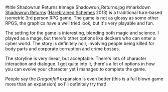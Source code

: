 #title Shadowrun Returns
#image	Shadowrun_Returns.jpg
#markdown
[Shadowrun Returns](http://harebrained-schemes.com/games/)
([Harebrained Schemes](http://harebrained-schemes.com/) 2013) is a traditional
turn-based isometric 3rd person RPG game. The game is not as glossy as some
other RPGS, the graphics have a well tried look, but it's very playable
and fun.

The setting for the game is interesting, blending both magic and science.
I played as a mage, but there's other options like deckers who can enter
a cyber world.  The story is definitely noir, involving people being
killed for body parts and corporate corruption and crime bosses.

The storyline is very linear, but acceptable. There's lots of character
interaction and dialogue. I got quite into it, there's a lot of
options in how you can evolve your character yet I managed to
complete the game.

People say the *Dragonfall* expansion is even better (this is a
full blown game more than an expansion) so I'll definitely try that!
